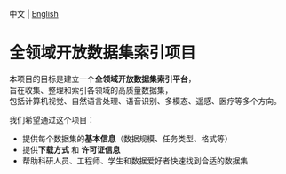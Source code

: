 中文 | [English](https://github.com/helloworld01001/datasets/README_en.md)

# 全领域开放数据集索引项目

本项目的目标是建立一个**全领域开放数据集索引平台**，  
旨在收集、整理和索引各领域的高质量数据集，  
包括计算机视觉、自然语言处理、语音识别、多模态、遥感、医疗等多个方向。

我们希望通过这个项目：
- 提供每个数据集的**基本信息**（数据规模、任务类型、格式等）
- 提供**下载方式** 和 **许可证信息**
- 帮助科研人员、工程师、学生和数据爱好者快速找到合适的数据集



